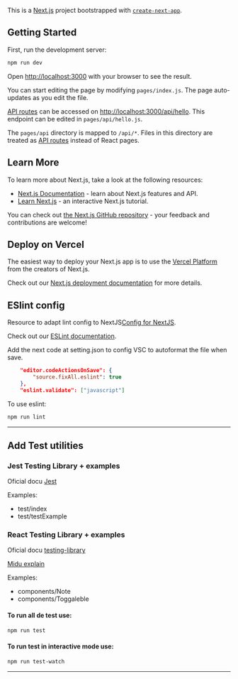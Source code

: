 This is a [Next.js](https://nextjs.org/) project bootstrapped with [`create-next-app`](https://github.com/vercel/next.js/tree/canary/packages/create-next-app).

## Getting Started

First, run the development server:

```bash
npm run dev
```

Open [http://localhost:3000](http://localhost:3000) with your browser to see the result.

You can start editing the page by modifying `pages/index.js`. The page auto-updates as you edit the file.

[API routes](https://nextjs.org/docs/api-routes/introduction) can be accessed on [http://localhost:3000/api/hello](http://localhost:3000/api/hello). This endpoint can be edited in `pages/api/hello.js`.

The `pages/api` directory is mapped to `/api/*`. Files in this directory are treated as [API routes](https://nextjs.org/docs/api-routes/introduction) instead of React pages.

## Learn More

To learn more about Next.js, take a look at the following resources:

- [Next.js Documentation](https://nextjs.org/docs) - learn about Next.js features and API.
- [Learn Next.js](https://nextjs.org/learn) - an interactive Next.js tutorial.

You can check out [the Next.js GitHub repository](https://github.com/vercel/next.js/) - your feedback and contributions are welcome!

## Deploy on Vercel

The easiest way to deploy your Next.js app is to use the [Vercel Platform](https://vercel.com/new?utm_medium=default-template&filter=next.js&utm_source=create-next-app&utm_campaign=create-next-app-readme) from the creators of Next.js.

Check out our [Next.js deployment documentation](https://nextjs.org/docs/deployment) for more details.

## ESlint config

Resource to adapt lint config to NextJS[Config for NextJS](https://devinshoemaker.com/blog/next-js/configure-eslint).

Check out our [ESLint documentation](https://eslint.org/docs/).

Add the next code at setting.json to config VSC to autoformat the file when save.
```JSON
    "editor.codeActionsOnSave": {
        "source.fixAll.eslint": true
    },
    "eslint.validate": ["javascript"]
```
To use eslint: 
```bash
npm run lint
```
---
## Add Test utilities 
### Jest Testing Library + examples
Oficial docu [Jest](https://jestjs.io/docs/)

Examples:
- test/index
- test/testExample
### React Testing Library + examples
Oficial docu [testing-library](https://testing-library.com/docs/react-testing-library/intro/)

[Midu explain](https://www.youtube.com/watch?v=KYjjtRgg_H0&t=360s)

Examples:
- components/Note
- components/Toggaleble
#### To run all de test use:
```bash
npm run test
```

#### To run test in interactive mode use:
```bash
npm run test-watch
```
---